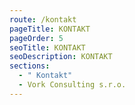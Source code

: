 ```yaml
---
route: /kontakt
pageTitle: KONTAKT
pageOrder: 5
seoTitle: KONTAKT
seoDescription: KONTAKT
sections:
  - " Kontakt"
  - Vork Consulting s.r.o.
---
```

